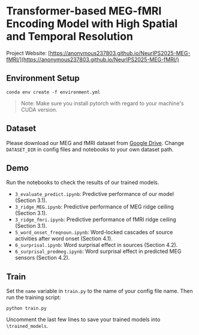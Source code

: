 # Transformer-based MEG-fMRI Encoding Model with High Spatial and Temporal Resolution

Project Website: [https://anonymous237803.github.io/NeurIPS2025-MEG-fMRI/](https://anonymous237803.github.io/NeurIPS2025-MEG-fMRI/)

## Environment Setup

```{bash}
conda env create -f environment.yml
```

> Note: Make sure you install pytorch with regard to your machine's CUDA version.

## Dataset

Please download our MEG and fMRI dataset from [Google Drive](https://drive.google.com/file/d/1DuQZTUa4Ngc9OhyxglI9rGvb7QoaPnyG/view?usp=sharing). Change `DATASET_DIR` in config files and notebooks to your own dataset path.

## Demo

Run the notebooks to check the results of our trained models.

- `3_evaluate_predict.ipynb`: Predictive performance of our model (Section 3.1).
- `3_ridge_MEG.ipynb`: Predictive performance of MEG ridge ceiling (Section 3.1).
- `3_ridge_fmri.ipynb`: Predictive performance of fMRI ridge ceiling (Section 3.1).
- `5_word_onset_freqnoun.ipynb`: Word-locked cascades of source activities after word onset (Section 4.1).
- `6_surprisal.ipynb`: Word surprisal effect in sources (Section 4.2).
- `6_surprisal_predmeg.ipynb`: Word surprisal effect in predicted MEG sensors (Section 4.2).

## Train

Set the `name` variable in `train.py` to the name of your config file name. Then run the training script:

```
python train.py
```

Uncomment the last few lines to save your trained models into `\trained_models`.
